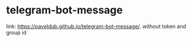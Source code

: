 # telegram-bot-message
link: https://paveldub.github.io/telegram-bot-message/.
without token and group id

